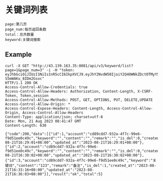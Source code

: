 # 关键词列表

    page:第几页
    page_num:每页返回条数
    total：总共数量
    keyword:关键词搜索

## Example


    curl -X GET "http://43.139.163.35:8081/api/v3/keyword/list?page=1&page_num=3" -i -H "token: eyJhbGciOiJIUzI1NiIsInR5cCI6IkpXVCJ9.eyJhY2NvdW50IjoiY2Q4OWNkZDctOTMyYS00ZjdjLTk5ZTYtZjlkNTFlZTBjNDljIiwiY3JlYXRlX3RpbWUiOjE2OTI2MDYzMzB9.BS5BqbuBM0mifYPjGCEh3kBQJ-S5mWAKu_8IDm2Gsoc" 
    HTTP/1.1 200 OK
    Access-Control-Allow-Credentials: true
    Access-Control-Allow-Headers: Authorization, Content-Length, X-CSRF-Token, Token,session
    Access-Control-Allow-Methods: POST, GET, OPTIONS, PUT, DELETE,UPDATE
    Access-Control-Allow-Origin: *
    Access-Control-Expose-Headers: Content-Length, Access-Control-Allow-Origin, Access-Control-Allow-Headers
    Content-Type: application/json; charset=utf-8
    Date: Mon, 21 Aug 2023 08:41:47 GMT
    Content-Length: 630

    {"code":200,"data":[{"id":1,"account":"cd89cdd7-932a-4f7c-99e6-f9d51ee0c49c","keyword":"","content":"","remark":"","is_del":0,"created_at":"2023-08-21T16:29:01+08:00","updated_at":"2023-08-21T16:29:01+08:00"},{"id":2,"account":"cd89cdd7-932a-4f7c-99e6-f9d51ee0c49c","keyword":"","content":"","remark":"","is_del":0,"created_at":"2023-08-21T16:30:02+08:00","updated_at":"2023-08-21T16:30:02+08:00"},{"id":3,"account":"cd89cdd7-932a-4f7c-99e6-f9d51ee0c49c","keyword":"关键词","content":"123","remark":"备注","is_del":1,"created_at":"2023-08-21T16:33:16+08:00","updated_at":"2023-08-21T16:36:03+08:00"}],"result":"ok","total":5}